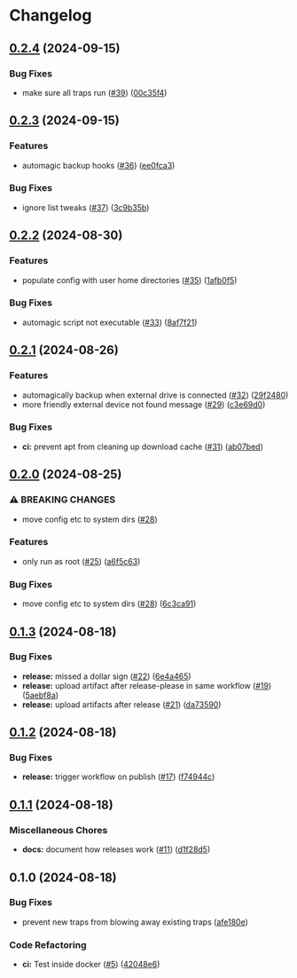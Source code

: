 # Changelog

## [0.2.4](https://github.com/pcrockett/backup/compare/v0.2.3...v0.2.4) (2024-09-15)


### Bug Fixes

* make sure all traps run ([#39](https://github.com/pcrockett/backup/issues/39)) ([00c35f4](https://github.com/pcrockett/backup/commit/00c35f4c8da048ccd028c4e82e45d6d175663ab3))

## [0.2.3](https://github.com/pcrockett/backup/compare/v0.2.2...v0.2.3) (2024-09-15)


### Features

* automagic backup hooks ([#36](https://github.com/pcrockett/backup/issues/36)) ([ee0fca3](https://github.com/pcrockett/backup/commit/ee0fca3128799a0db4e2acbfd7edf2690e9fc599))


### Bug Fixes

* ignore list tweaks ([#37](https://github.com/pcrockett/backup/issues/37)) ([3c9b35b](https://github.com/pcrockett/backup/commit/3c9b35b358b3ba2108cd03df969d23eb9d25d777))

## [0.2.2](https://github.com/pcrockett/backup/compare/v0.2.1...v0.2.2) (2024-08-30)


### Features

* populate config with user home directories ([#35](https://github.com/pcrockett/backup/issues/35)) ([1afb0f5](https://github.com/pcrockett/backup/commit/1afb0f5550dc9eaed452985b350007dbc5076cdb))


### Bug Fixes

* automagic script not executable ([#33](https://github.com/pcrockett/backup/issues/33)) ([8af7f21](https://github.com/pcrockett/backup/commit/8af7f21cf7bf868908309bb3283011cdf4cf68f3))

## [0.2.1](https://github.com/pcrockett/backup/compare/v0.2.0...v0.2.1) (2024-08-26)


### Features

* automagically backup when external drive is connected ([#32](https://github.com/pcrockett/backup/issues/32)) ([29f2480](https://github.com/pcrockett/backup/commit/29f2480ef9b5f9182f499105a0c8d3cd60a91fed))
* more friendly external device not found message ([#29](https://github.com/pcrockett/backup/issues/29)) ([c3e69d0](https://github.com/pcrockett/backup/commit/c3e69d0edffd7bcf2924a89e2b1be8fe476a6eb1))


### Bug Fixes

* **ci:** prevent apt from cleaning up download cache ([#31](https://github.com/pcrockett/backup/issues/31)) ([ab07bed](https://github.com/pcrockett/backup/commit/ab07bed8c27adaeab5af504b0569a51b9aaa3270))

## [0.2.0](https://github.com/pcrockett/backup/compare/v0.1.3...v0.2.0) (2024-08-25)


### ⚠ BREAKING CHANGES

* move config etc to system dirs ([#28](https://github.com/pcrockett/backup/issues/28))

### Features

* only run as root ([#25](https://github.com/pcrockett/backup/issues/25)) ([a6f5c63](https://github.com/pcrockett/backup/commit/a6f5c63318e1f17a00b4a18a04a03b7ce80773e8))


### Bug Fixes

* move config etc to system dirs ([#28](https://github.com/pcrockett/backup/issues/28)) ([6c3ca91](https://github.com/pcrockett/backup/commit/6c3ca919ed2c5faca4546f3d1424d23d205b8155))

## [0.1.3](https://github.com/pcrockett/backup/compare/v0.1.2...v0.1.3) (2024-08-18)


### Bug Fixes

* **release:** missed a dollar sign ([#22](https://github.com/pcrockett/backup/issues/22)) ([6e4a465](https://github.com/pcrockett/backup/commit/6e4a465f25f5c372bbe751986cf7dcdf0b4ae871))
* **release:** upload artifact after release-please in same workflow ([#19](https://github.com/pcrockett/backup/issues/19)) ([5aebf8a](https://github.com/pcrockett/backup/commit/5aebf8ab435f3b9fe796c574e1ec03b6d4318ad7))
* **release:** upload artifacts after release ([#21](https://github.com/pcrockett/backup/issues/21)) ([da73590](https://github.com/pcrockett/backup/commit/da73590bf2f84fd806dd844ed0203378c8630571))

## [0.1.2](https://github.com/pcrockett/backup/compare/v0.1.1...v0.1.2) (2024-08-18)


### Bug Fixes

* **release:** trigger workflow on publish ([#17](https://github.com/pcrockett/backup/issues/17)) ([f74944c](https://github.com/pcrockett/backup/commit/f74944ce8f3765e70a7a2e3da3a5aaf08eb4d8dc))

## [0.1.1](https://github.com/pcrockett/backup/compare/v0.1.0...v0.1.1) (2024-08-18)


### Miscellaneous Chores

* **docs:** document how releases work ([#11](https://github.com/pcrockett/backup/issues/11)) ([d1f28d5](https://github.com/pcrockett/backup/commit/d1f28d5dfd34851dab23ca732867eb4a20cf8eae))

## 0.1.0 (2024-08-18)


### Bug Fixes

* prevent new traps from blowing away existing traps ([afe180e](https://github.com/pcrockett/backup/commit/afe180e34c4b952585998efeef4de836dd4df9d5))


### Code Refactoring

* **ci:** Test inside docker ([#5](https://github.com/pcrockett/backup/issues/5)) ([42048e6](https://github.com/pcrockett/backup/commit/42048e6301d58246ce5739568e0663fa5aa4d462))
